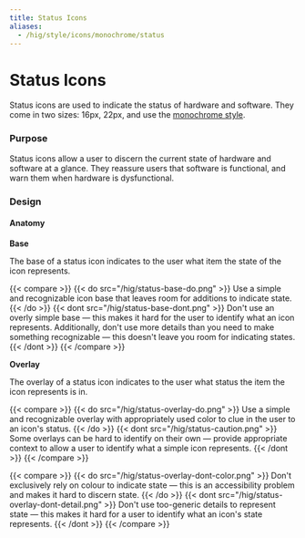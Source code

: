 ```yaml
---
title: Status Icons
aliases:
  - /hig/style/icons/monochrome/status
---
```


# Status Icons

Status icons are used to indicate the status of hardware and software. They come in two sizes: 16px, 22px, and use the [monochrome style](../../../../hig/icons/monochrome/index.html).

### Purpose

Status icons allow a user to discern the current state of hardware and software at a glance. They reassure users that software is functional, and warn them when hardware is dysfunctional.

### Design

#### Anatomy

**Base**

The base of a status icon indicates to the user what item the state of the icon represents.

\{{< compare >\}} \{{< do src="/hig/status-base-do.png" >\}} Use a simple and recognizable icon base that leaves room for additions to indicate state. \{{< /do >\}} \{{< dont src="/hig/status-base-dont.png" >\}} Don't use an overly simple base — this makes it hard for the user to identify what an icon represents. Additionally, don't use more details than you need to make something recognizable — this doesn't leave you room for indicating states. \{{< /dont >\}} \{{< /compare >\}}

**Overlay**

The overlay of a status icon indicates to the user what status the item the icon represents is in.

\{{< compare >\}} \{{< do src="/hig/status-overlay-do.png" >\}} Use a simple and recognizable overlay with appropriately used color to clue in the user to an icon's status. \{{< /do >\}} \{{< dont src="/hig/status-caution.png" >\}} Some overlays can be hard to identify on their own — provide appropriate context to allow a user to identify what a simple icon represents. \{{< /dont >\}} \{{< /compare >\}}

\{{< compare >\}} \{{< do src="/hig/status-overlay-dont-color.png" >\}} Don't exclusively rely on colour to indicate state — this is an accessibility problem and makes it hard to discern state. \{{< /do >\}} \{{< dont src="/hig/status-overlay-dont-detail.png" >\}} Don't use too-generic details to represent state — this makes it hard for a user to identify what an icon's state represents. \{{< /dont >\}} \{{< /compare >\}}
